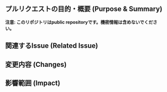 ## プルリクエストの目的・概要 (Purpose & Summary)
**注意: このリポジトリはpublic repositoryです。機密情報は含めないでください。**

## 関連するIssue (Related Issue)


## 変更内容 (Changes)


## 影響範囲 (Impact)
